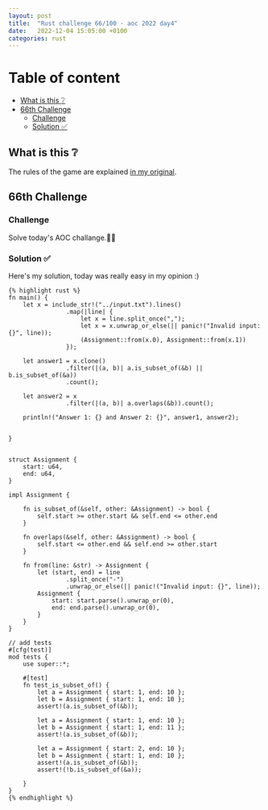 ```yaml
---
layout: post
title:  "Rust challenge 66/100 - aoc 2022 day4"
date:   2022-12-04 15:05:00 +0100
categories: rust
---
```



#  Table of content
<!-- MarkdownTOC autolink="true" -->

- [What is this :grey_question:](#what-is-this-grey_question)
- [66th Challenge](#66th-challenge)
    - [Challenge](#challenge)
    - [Solution :white_check_mark:](#solution-white_check_mark)

<!-- /MarkdownTOC -->

## What is this :grey_question: 

The rules of the game are explained [in my original](https://maebli.github.io/rust/2021/10/18/100rust.html). 

## 66th Challenge
### Challenge

Solve today's AOC challange.🎅🦀

### Solution :white_check_mark:

Here's my solution, today was really easy in my opinion :)

    {% highlight rust %}
    fn main() {
        let x = include_str!("../input.txt").lines()
                    .map(|line| {
                        let x = line.split_once(",");
                        let x = x.unwrap_or_else(|| panic!("Invalid input: {}", line));
                        (Assignment::from(x.0), Assignment::from(x.1))
                    });

        let answer1 = x.clone()
                    .filter(|(a, b)| a.is_subset_of(&b) || b.is_subset_of(&a))
                    .count();

        let answer2 = x
                    .filter(|(a, b)| a.overlaps(&b)).count();

        println!("Answer 1: {} and Answer 2: {}", answer1, answer2);
                    

    }


    struct Assignment {
        start: u64,
        end: u64,
    }

    impl Assignment {

        fn is_subset_of(&self, other: &Assignment) -> bool {
            self.start >= other.start && self.end <= other.end
        }

        fn overlaps(&self, other: &Assignment) -> bool {
            self.start <= other.end && self.end >= other.start
        }
        
        fn from(line: &str) -> Assignment {
            let (start, end) = line
                    .split_once("-")
                    .unwrap_or_else(|| panic!("Invalid input: {}", line));
            Assignment {
                start: start.parse().unwrap_or(0),
                end: end.parse().unwrap_or(0),
            }
        }
    }

    // add tests
    #[cfg(test)]
    mod tests {
        use super::*;

        #[test]
        fn test_is_subset_of() {
            let a = Assignment { start: 1, end: 10 };
            let b = Assignment { start: 1, end: 10 };
            assert!(a.is_subset_of(&b));

            let a = Assignment { start: 1, end: 10 };
            let b = Assignment { start: 1, end: 11 };
            assert!(a.is_subset_of(&b));

            let a = Assignment { start: 2, end: 10 };
            let b = Assignment { start: 1, end: 10 };
            assert!(a.is_subset_of(&b));
            assert!(!b.is_subset_of(&a));

        }
    }
    {% endhighlight %}
